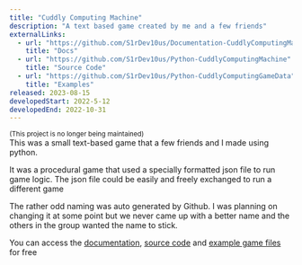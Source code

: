 ```yaml
---
title: "Cuddly Computing Machine"
description: "A text based game created by me and a few friends"
externalLinks:
  - url: "https://github.com/S1rDev10us/Documentation-CuddlyComputingMachine/wiki"
    title: "Docs"
  - url: "https://github.com/S1rDev10us/Python-CuddlyComputingMachine"
    title: "Source Code"
  - url: "https://github.com/S1rDev10us/Python-CuddlyComputingGameData"
    title: "Examples"
released: 2023-08-15
developedStart: 2022-5-12
developedEnd: 2022-10-31
---
```


<sup>(This project is no longer being maintained)</sup>
<br/>
This was a small text-based game that a few friends and I made using python.

It was a procedural game that used a specially formatted json file to run game logic. The json file could be easily and freely exchanged to run a different game

The rather odd naming was auto generated by Github. I was planning on changing it at some point but we never came up with a better name and the others in the group wanted the name to stick.

You can access the [documentation](https://github.com/S1rDev10us/Documentation-CuddlyComputingMachine/wiki), [source code](https://github.com/S1rDev10us/Python-CuddlyComputingMachine) and [example game files](https://github.com/S1rDev10us/Python-CuddlyComputingGameData) for free
